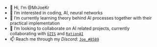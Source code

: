 - 👋 Hi, I’m @MrJoeKr
- 👀 I’m interested in coding, AI, neural networks
- 🌱 I’m currently learning theory behind AI processes together with their practical implementation
- 💞️ I’m looking to collaborate on AI related projects, currently collaborating with [``ÚZIS``](https://www.uzis.cz/) and [``RationAI``](https://rationai.fi.muni.cz/)
- 📫 Reach me through my *Discord*: [``Joe_#8589``](https://discord.com/users/337972505748832257)

<!---
MrJoeKr/MrJoeKr is a ✨ special ✨ repository because its `README.md` (this file) appears on your GitHub profile.
You can click the Preview link to take a look at your changes.
--->
